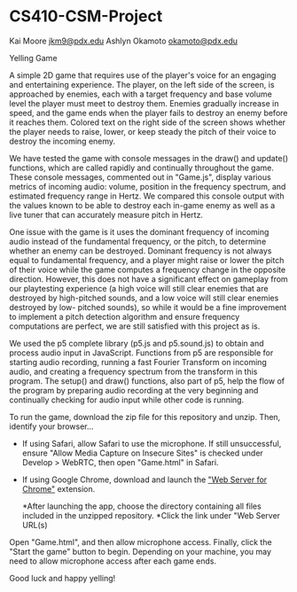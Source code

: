# CS410-CSM-Project

Kai Moore jkm9@pdx.edu
Ashlyn Okamoto okamoto@pdx.edu

Yelling Game

A simple 2D game that requires use of the player's voice for an engaging and entertaining experience.
The player, on the left side of the screen, is approached by enemies, each with a target frequency
and base volume level the player must meet to destroy them. Enemies gradually increase in speed, and
the game ends when the player fails to destroy an enemy before it reaches them. Colored text on the
right side of the screen shows whether the player needs to raise, lower, or keep steady the pitch of
their voice to destroy the incoming enemy.

We have tested the game with console messages in the draw() and update() functions, which are called
rapidly and continually throughout the game. These console messages, commented out in "Game.js",
display various metrics of incoming audio: volume, position in the frequency spectrum, and estimated
frequency range in Hertz. We compared this console output with the values known to be able to destroy
each in-game enemy as well as a live tuner that can accurately measure pitch in Hertz.

One issue with the game is it uses the dominant frequency of incoming audio instead of the fundamental
frequency, or the pitch, to determine whether an enemy can be destroyed. Dominant frequency is not
always equal to fundamental frequency, and a player might raise or lower the pitch of their voice
while the game computes a frequency change in the opposite direction. However, this does not have a
significant effect on gameplay from our playtesting experience (a high voice will still clear enemies
that are destroyed by high-pitched sounds, and a low voice will still clear enemies destroyed by low-
pitched sounds), so while it would be a fine improvement to implement a pitch detection algorithm and
ensure frequency computations are perfect, we are still satisfied with this project as is.

We used the p5 complete library (p5.js and p5.sound.js) to obtain and process audio input in JavaScript.
Functions from p5 are responsible for starting audio recording, running a fast Fourier Transform on
incoming audio, and creating a frequency spectrum from the transform in this program. The setup() and
draw() functions, also part of p5, help the flow of the program by preparing audio recording at the
very beginning and continually checking for audio input while other code is running.


To run the game, download the zip file for this repository and unzip. Then, identify your browser...
* If using Safari, allow Safari to use the microphone. If still unsuccessful, ensure "Allow Media Capture on Insecure Sites" is checked under Develop > WebRTC, then open "Game.html" in Safari.  
* If using Google Chrome, download and launch the ["Web Server for Chrome"](https://chrome.google.com/webstore/detail/web-server-for-chrome/ofhbbkphhbklhfoeikjpcbhemlocgigb/related?hl=en)
extension.

  *After launching the app, choose the directory containing all files included in the unzipped repository.
  *Click the link under "Web Server URL(s)

Open "Game.html", and then allow microphone access. 
Finally, click the "Start the game" button to begin. Depending on your machine, you may need to allow microphone access after each game ends.

Good luck and happy yelling!
